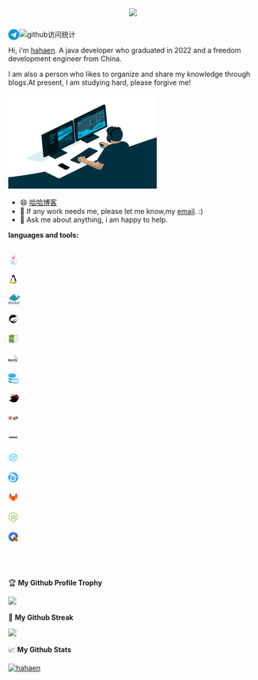 
<h1 align="center">
  <a href="https://github.com/hahaen">
    <img src="https://readme-typing-svg.herokuapp.com/?lines=欢迎您来到hahaen的主页!;祝您今天愉快!&center=true&size=27">
  </a>
</h1>

<a href="https://t.me/ihahaen">
  <img align="left" alt="hahaen's Telegram" width="22px" src="https://github.com/hahaen/hahaen/blob/main/images/telegram.png" />
</a>

![github访问统计](https://visitor-badge.glitch.me/badge?page_id=hahaen.hahaen)

Hi, i'm [hahaen](https://github.com/hahaen). A java developer who graduated in 2022 and a freedom development engineer from China.

I am also a person who likes to organize and share my knowledge through blogs.At present, I am studying hard, please
forgive me!

<a href="https://github.com/hahaen">
<img class="alignright" alt="GIF" src="https://github.com/hahaen/hahaen/blob/main/images/code.gif?raw=true" width="300" height="192" />
</a>

- 😄 [哈哈博客](http://hahaen.github.io/)
- 💼 If any work needs me, please let me know,my [email](mailto:ihahaen@163.com). :)
- 💬 Ask me about anything, i am happy to help.

**languages and tools:**

<code> <a href="https://www.java.com/"><img height="20" src="https://github.com/hahaen/hahaen/blob/main/images/java.png"></a> </code>
<code> <a href="https://zh.m.wikipedia.org/zh/Linux"><img height="20" src="https://github.com/hahaen/hahaen/blob/main/images/linux.png"></a> </code>
<code> <a href="https://www.docker.com/"><img height="20" src="https://github.com/hahaen/hahaen/blob/main/images/Docker.png"></a> </code>
<code> <a href="https://spring.io/projects/spring-boot"><img height="20" src="https://github.com/hahaen/hahaen/blob/main/images/bxl-spring-boot.png"></a> </code>
<code> <a href="https://zh.m.wikipedia.org/zh/HTML"><img height="20" src="https://github.com/hahaen/hahaen/blob/main/images/html.png"></a> </code>
<code> <a href="https://www.mysql.com/"><img height="20" src="https://github.com/hahaen/hahaen/blob/main/images/mysql.png"></a> </code>
<code> <a href="https://www.oracle.com/"><img height="20" src="https://github.com/hahaen/hahaen/blob/main/images/Oracle.png"></a> </code>
<code> <a href="https://mybatis.org/mybatis-3/"><img height="20" src="https://github.com/hahaen/hahaen/blob/main/images/mybatis.png"></a> </code>
<code> <a href="https://git-scm.com/"><img height="20" src="https://github.com/hahaen/hahaen/blob/main/images/git.png"></a> </code>
<code> <a href="http://nginx.org/"><img height="20" src="https://github.com/hahaen/hahaen/blob/main/images/nginx.png"></a> </code>
<code> <a href="https://redis.io/"><img height="20" src="https://github.com/hahaen/hahaen/blob/main/images/redis.png"></a> </code>
<code> <a href="https://www.zentao.net/"><img height="20" src="https://github.com/hahaen/hahaen/blob/main/images/chandao.png"></a> </code>
<code> <a href="https://gitlab.com/"><img height="20" src="https://github.com/hahaen/hahaen/blob/main/images/gitlab.png"></a> </code>
<code> <a href="https://nodejs.org/"><img height="20" src="https://github.com/hahaen/hahaen/blob/main/images/nodejs.png"></a> </code>
<code> <a href="https://www.cloudquery.club/"><img height="20" src="https://github.com/hahaen/hahaen/blob/main/images/CloudQuery.png"></a> </code>

<h1></h1>

<br>

🏆 **My Github Profile Trophy**

<a href="https://github-profile-trophy.vercel.app/?username=hahaen&theme=gruvbox&row=1&column=7&no-frame=true&no-bg=true">
  <img  src="https://github-profile-trophy.vercel.app/?username=hahaen&theme=gruvbox&row=1&column=7&no-frame=true&no-bg=true" />
</a>

<br>

🌸 **My Github Streak**

<a href="https://github-readme-streak-stats.herokuapp.com/?user=hahaen">
    <img  src="https://github-readme-streak-stats.herokuapp.com/?user=hahaen" />
</a>

<br>

📈 **My Github Stats**

<a href="https://github-readme-stats.vercel.app/api?username=hahaen&show_icons=true"> 
<img src="https://github-readme-stats.vercel.app/api?username=hahaen&show_icons=true" alt="hahaen" />
</a>